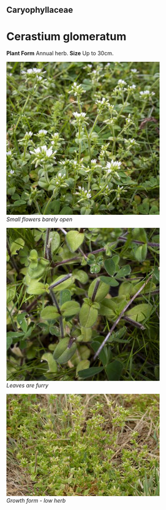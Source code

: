 ## Caryophyllaceae
# Cerastium glomeratum

**Plant Form** Annual herb. **Size** Up to 30cm.


![Small flowers barely open](62498__DSC2369.jpg)  
 *Small flowers barely open* 

![Leaves are furry](62612__DSC2568.jpg)  
 *Leaves are furry* 

![Growth form - low herb](2553_P6840669.jpg)  
 *Growth form - low herb* 

